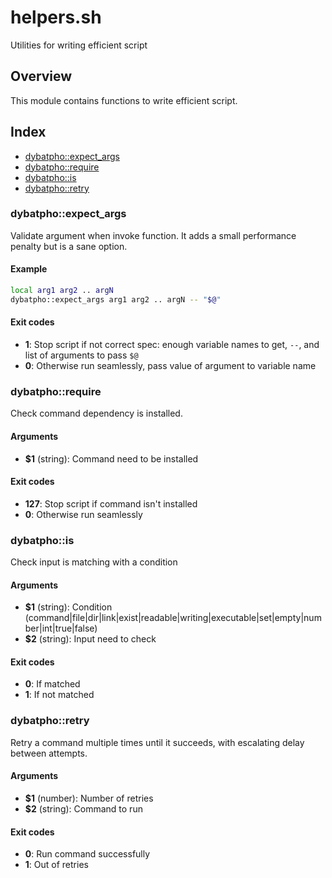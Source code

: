 # helpers.sh

Utilities for writing efficient script

## Overview

This module contains functions to write efficient script.

## Index

* [dybatpho::expect_args](#dybatphoexpectargs)
* [dybatpho::require](#dybatphorequire)
* [dybatpho::is](#dybatphois)
* [dybatpho::retry](#dybatphoretry)

### dybatpho::expect_args

Validate argument when invoke function. It adds a small performance penalty but is a sane option.

#### Example

```bash
local arg1 arg2 .. argN
dybatpho::expect_args arg1 arg2 .. argN -- "$@"
```

#### Exit codes

* **1**: Stop script if not correct spec: enough variable names to get, `--`, and list of arguments to pass `$@`
* **0**: Otherwise run seamlessly, pass value of argument to variable name

### dybatpho::require

Check command dependency is installed.

#### Arguments

* **$1** (string): Command need to be installed

#### Exit codes

* **127**: Stop script if command isn't installed
* **0**: Otherwise run seamlessly

### dybatpho::is

Check input is matching with a condition

#### Arguments

* **$1** (string): Condition (command|file|dir|link|exist|readable|writing|executable|set|empty|number|int|true|false)
* **$2** (string): Input need to check

#### Exit codes

* **0**: If matched
* **1**: If not matched

### dybatpho::retry

Retry a command multiple times until it succeeds,
with escalating delay between attempts.

#### Arguments

* **$1** (number): Number of retries
* **$2** (string): Command to run

#### Exit codes

* **0**: Run command successfully
* **1**: Out of retries

